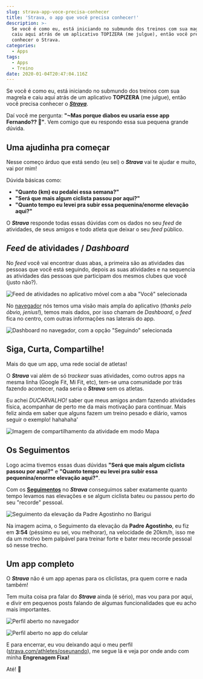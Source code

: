 ```yaml
---
slug: strava-app-voce-precisa-conhecer
title: 'Strava, o app que você precisa conhecer!'
description: >-
  Se você é como eu, está iniciando no submundo dos treinos com sua magrela e
  caiu aqui atrás de um aplicativo TOPIZERA (me julgue), então você precisa
  conhecer o Strava.
categories:
  - Apps
tags:
  - Apps
  - Treino
date: 2020-01-04T20:47:04.116Z
---
```


Se você é como eu, está iniciando no submundo dos treinos com sua magrela e caiu aqui atrás de um aplicativo **TOPIZERA** (me julgue), então você precisa conhecer o [**_Strava_**](https://www.strava.com/).

Daí você me pergunta: **"~Mas porque diabos eu usaria esse app Fernando?? 🤔"**. Vem comigo que eu respondo essa sua pequena grande dúvida.

## Uma ajudinha pra começar

Nesse começo árduo que está sendo (eu sei) o **_Strava_** vai te ajudar e muito, vai por mim!

Dúvida básicas como:

- **"Quanto (km) eu pedalei essa semana?"**
- **"Será que mais algum ciclista passou por aqui?"**
- **"Quanto tempo eu levei pra subir essa pequenina/enorme elevação aqui?"**

O **_Strava_** responde todas essas dúvidas com os dados no seu _feed_ de atividades, de seus amigos e todo atleta que deixar o seu _feed_ público.

## _Feed_ de atividades / _Dashboard_

No _feed_ você vai encontrar duas abas, a primeira são as atividades das pessoas que você está seguindo, depois as suas atividades e na sequencia as atividades das pessoas que participam dos mesmos clubes que você (justo não?).

![Feed de atividades no aplicativo móvel com a aba "Você" selecionada](./images/strava-o-app-que-voce-precisa-conhecer-feed-app.png)

No [navegador](https://www.strava.com/dashboard) nós temos uma visão mais ampla do aplicativo (_thanks pelo óbvio, jenius!_), temos mais dados, por isso chamam de _Dashboard_, o _feed_ fica no centro, com outras informações nas laterais do app.

![Dashboard no navegador, com a opção "Seguindo" selecionada](./images/strava-o-app-que-voce-precisa-conhecer-dashboard.png)

## Siga, Curta, Compartilhe!

Mais do que um app, uma rede social de atletas!

O **_Strava_** vai além de só _trackear_ suas atividades, como outros apps na mesma linha (Google Fit, Mi Fit, etc), tem-se uma comunidade por trás fazendo acontecer, nada seria o **_Strava_** sem os atletas.

Eu achei _DUCARVALHO!_ saber que meus amigos andam fazendo atividades física, acompanhar de perto me da mais motivação para continuar. Mais feliz ainda em saber que alguns fazem um treino pesado e diário, vamos seguir o exemplo! hahahaha'

![Imagem de compartilhamento da atividade em modo Mapa](./images/strava-o-app-que-voce-precisa-conhecer-share-map.jpeg)

## Os Seguimentos

Logo acima tivemos essas duas dúvidas **"Será que mais algum ciclista passou por aqui?"** e **"Quanto tempo eu levei pra subir essa pequenina/enorme elevação aqui?"**.

Com os **[Seguimentos](https://www.strava.com/athlete/segments/starred)** no **_Strava_** conseguimos saber exatamente quanto tempo levamos nas elevações e se algum ciclista bateu ou passou perto do seu "recorde" pessoal.

![Seguimento da elevação da Padre Agostinho no Barigui](./images/strava-o-app-que-voce-precisa-conhecer-segmento.png)

Na imagem acima, o Seguimento da elevação da **Padre Agostinho**, eu fiz em **3:54** (péssimo eu sei, vou melhorar), na velocidade de 20km/h, isso me da um motivo bem palpável para treinar forte e bater meu recorde pessoal só nesse trecho.

## Um app completo

O **_Strava_** não é um app apenas para os cliclistas, pra quem corre e nada também!

Tem muita coisa pra falar do **_Strava_** ainda (é sério), mas vou para por aqui, e divir em pequenos posts falando de algumas funcionalidades que eu acho mais importantes.

![Perfil aberto no navegador](./images/strava-o-app-que-voce-precisa-conhecer-profile.png)

![Perfil aberto no app do celular](./images/strava-o-app-que-voce-precisa-conhecer-perfil-app.png)

E para encerrar, eu vou deixando aqui o meu perfil ([strava.com/athletes/oseunando](https://www.strava.com/athletes/oseunando)), me segue lá e veja por onde ando com minha **Engrenagem Fixa!**

Até! :bicyclist:
